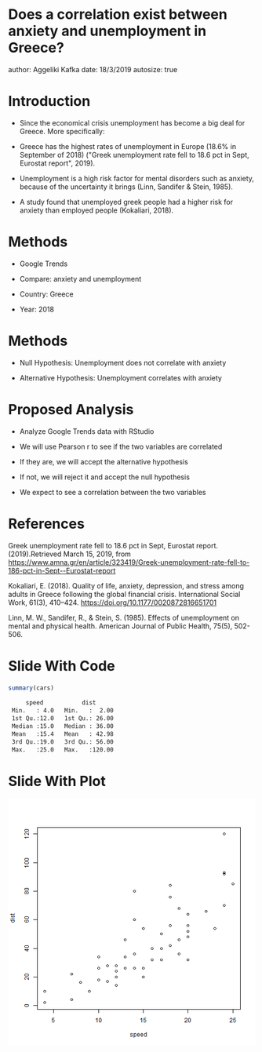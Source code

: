 Does a correlation exist between anxiety and unemployment in Greece?
========================================================
author: Aggeliki Kafka
date: 18/3/2019
autosize: true

Introduction
========================================================
- Since the economical crisis unemployment has become a big deal for Greece. Μore specifically:

- Greece has the highest rates of unemployment in Europe (18.6% in September of 2018) ("Greek unemployment rate fell to 18.6 pct in Sept, Eurostat report", 2019).

- Unemployment is a high risk factor for mental disorders such as anxiety, because of the uncertainty it brings (Linn, Sandifer & Stein, 1985).

- A study found that unemployed greek people had a higher risk for anxiety than employed people  (Kokaliari, 2018).



Methods
========================================================
- Google Trends

- Compare: anxiety and unemployment
- Country: Greece
- Year: 2018
 
Methods
========================================================
- Null Hypothesis: Unemployment does not correlate with anxiety

- Alternative Hypothesis: Unemployment correlates with anxiety



Proposed Analysis
========================================================
- Analyze Google Trends data with RStudio

- We will use Pearson r to see if the two variables are correlated

- If they are, we will accept the alternative hypothesis

- If not, we will reject it and accept the null hypothesis

- We expect to see a correlation between the two variables





References
========================================================
Greek unemployment rate fell to 18.6 pct in Sept, Eurostat report. (2019).Retrieved March 15, 2019, from https://www.amna.gr/en/article/323419/Greek-unemployment-rate-fell-to-186-pct-in-Sept--Eurostat-report

Kokaliari, E. (2018). Quality of life, anxiety, depression, and stress among adults in Greece following the global financial crisis. International Social Work, 61(3), 410–424. https://doi.org/10.1177/0020872816651701

Linn, M. W., Sandifer, R., & Stein, S. (1985). Effects of unemployment on mental and physical health. American Journal of Public Health, 75(5), 502-506.



Slide With Code
========================================================


```r
summary(cars)
```

```
     speed           dist       
 Min.   : 4.0   Min.   :  2.00  
 1st Qu.:12.0   1st Qu.: 26.00  
 Median :15.0   Median : 36.00  
 Mean   :15.4   Mean   : 42.98  
 3rd Qu.:19.0   3rd Qu.: 56.00  
 Max.   :25.0   Max.   :120.00  
```

Slide With Plot
========================================================

![plot of chunk unnamed-chunk-2](index-figure/unnamed-chunk-2-1.png)
